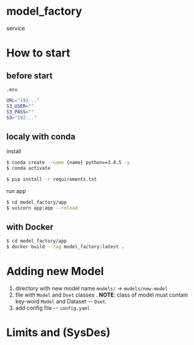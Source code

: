 # model_factory
service

# How to start

## before start

`.env`

```bash
URL="192..."
S3_USER=""
S3_PASS=""
S3="192..."
```

## localy with conda

install

```bash
$ conda create --name {name} python==3.8.5 -y
$ conda activate

$ pip install -r requirements.txt
```

run app
```bash
$ cd model_factory/app
$ uvicorn app:app --reload
```

## with Docker

```bash
$ cd model_factory/app
$ docker build --tag model_factory:latest .
```

# Adding new Model

1. directory with new model name `models/` -> `models/new-model`
2. file with `Model` and `Dset` classes . **NOTE**: class of model must contain key-word `Model` and Dataset -- `Dset`.
3. add config file -- `config.yaml`


# Limits and (SysDes)